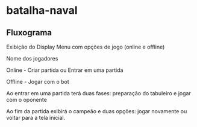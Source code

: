 # batalha-naval

## Fluxograma

Exibição do Display
Menu com opções de jogo (online e offline)

Nome dos jogadores

Online - Criar partida ou Entrar em uma partida

Offline - Jogar com o bot

Ao entrar em uma partida terá duas fases: preparação do tabuleiro e jogar com o oponente

Ao fim da partida exibirá o campeão e duas opções: jogar novamente ou voltar para a tela inicial.